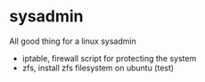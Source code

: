 sysadmin
========

All good thing for a linux sysadmin

- iptable, firewall script for protecting the system
- zfs, install zfs filesystem on ubuntu (test)

